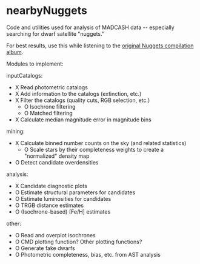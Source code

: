 # nearbyNuggets
Code and utilities used for analysis of MADCASH data -- especially searching for dwarf satellite "nuggets."

For best results, use this while listening to the [original Nuggets compilation album](https://en.wikipedia.org/wiki/Nuggets:_Original_Artyfacts_from_the_First_Psychedelic_Era,_1965%E2%80%931968).

Modules to implement:

inputCatalogs:
- X Read photometric catalogs
- X Add information to the catalogs (extinction, etc.)
- X Filter the catalogs (quality cuts, RGB selection, etc.)
    - O Isochrone filtering
    - O Matched filtering
- X Calculate median magnitude error in magnitude bins

mining:
- X Calculate binned number counts on the sky (and related statistics)
    - O Scale stars by their completeness weights to create a "normalized" density map
- O Detect candidate overdensities

analysis:
- X Candidate diagnostic plots
- O Estimate structural parameters for candidates
- O Estimate luminosities for candidates
- O TRGB distance estimates
- O (Isochrone-based) [Fe/H] estimates

other:
- O Read and overplot isochrones
- O CMD plotting function? Other plotting functions?
- O Generate fake dwarfs
- O Photometric completeness, bias, etc. from AST analysis
